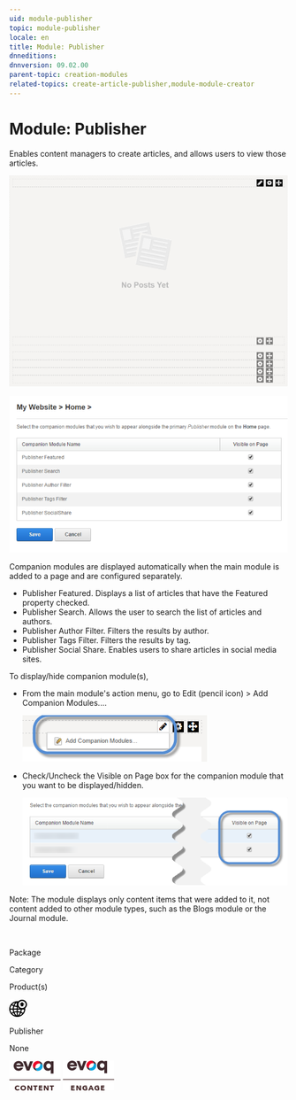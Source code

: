 ```yaml
---
uid: module-publisher
topic: module-publisher
locale: en
title: Module: Publisher
dnneditions: 
dnnversion: 09.02.00
parent-topic: creation-modules
related-topics: create-article-publisher,module-module-creator
---
```


# Module: Publisher

Enables content managers to create articles, and allows users to view those articles.

  

![Publisher module](/images/scr-module-Publisher.png)

  
  

![Companion modules for the Publisher module](/images/scr-module-Publisher-companions.png)

  

Companion modules are displayed automatically when the main module is added to a page and are configured separately.

*   Publisher Featured. Displays a list of articles that have the Featured property checked.
*   Publisher Search. Allows the user to search the list of articles and authors.
*   Publisher Author Filter. Filters the results by author.
*   Publisher Tags Filter. Filters the results by tag.
*   Publisher Social Share. Enables users to share articles in social media sites.

To display/hide companion module(s),

*   From the main module's action menu, go to Edit (pencil icon) \> Add Companion Modules....  
    
    ![Edit (pencil icon) action menu > Add Companion Modules...](/images/scr-actionmenu-edit-addcompanionmodules.png)
    
      
    
*   Check/Uncheck the Visible on Page box for the companion module that you want to be displayed/hidden.  
    
    ![](/images/scr-companions-VisibleOnPage.png)
    
      
    

Note: The module displays only content items that were added to it, not content added to other module types, such as the Blogs module or the Journal module.

 

Package

Category

Product(s)

 ![icon](/images/ico-module-publisher.png) 

Publisher

None

 ![Evoq Content](/images/ico-evoq-content.png) ![Evoq Engage](/images/ico-evoq-engage.png)